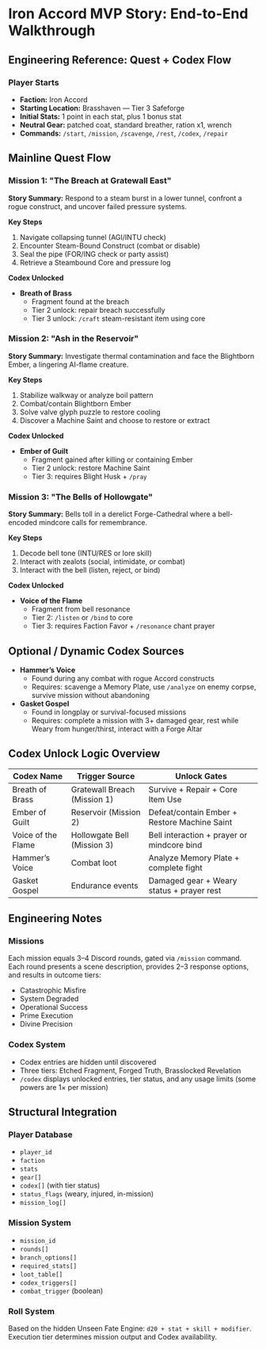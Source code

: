 # Iron Accord MVP Story: End-to-End Walkthrough

## Engineering Reference: Quest + Codex Flow

### Player Starts
- **Faction:** Iron Accord
- **Starting Location:** Brasshaven — Tier 3 Safeforge
- **Initial Stats:** 1 point in each stat, plus 1 bonus stat
- **Neutral Gear:** patched coat, standard breather, ration x1, wrench
- **Commands:** `/start`, `/mission`, `/scavenge`, `/rest`, `/codex`, `/repair`

## Mainline Quest Flow

### Mission 1: "The Breach at Gratewall East"
**Story Summary:**
Respond to a steam burst in a lower tunnel, confront a rogue construct, and uncover failed pressure systems.

**Key Steps**
1. Navigate collapsing tunnel (AGI/INTU check)
2. Encounter Steam-Bound Construct (combat or disable)
3. Seal the pipe (FOR/ING check or party assist)
4. Retrieve a Steambound Core and pressure log

**Codex Unlocked**
- **Breath of Brass**
  - Fragment found at the breach
  - Tier 2 unlock: repair breach successfully
  - Tier 3 unlock: `/craft` steam-resistant item using core

### Mission 2: "Ash in the Reservoir"
**Story Summary:**
Investigate thermal contamination and face the Blightborn Ember, a lingering AI-flame creature.

**Key Steps**
1. Stabilize walkway or analyze boil pattern
2. Combat/contain Blightborn Ember
3. Solve valve glyph puzzle to restore cooling
4. Discover a Machine Saint and choose to restore or extract

**Codex Unlocked**
- **Ember of Guilt**
  - Fragment gained after killing or containing Ember
  - Tier 2 unlock: restore Machine Saint
  - Tier 3: requires Blight Husk + `/pray`

### Mission 3: "The Bells of Hollowgate"
**Story Summary:**
Bells toll in a derelict Forge-Cathedral where a bell-encoded mindcore calls for remembrance.

**Key Steps**
1. Decode bell tone (INTU/RES or lore skill)
2. Interact with zealots (social, intimidate, or combat)
3. Interact with the bell (listen, reject, or bind)

**Codex Unlocked**
- **Voice of the Flame**
  - Fragment from bell resonance
  - Tier 2: `/listen` or `/bind` to core
  - Tier 3: requires Faction Favor + `/resonance` chant prayer

## Optional / Dynamic Codex Sources
- **Hammer’s Voice**
  - Found during any combat with rogue Accord constructs
  - Requires: scavenge a Memory Plate, use `/analyze` on enemy corpse, survive mission without abandoning
- **Gasket Gospel**
  - Found in longplay or survival-focused missions
  - Requires: complete a mission with 3+ damaged gear, rest while Weary from hunger/thirst, interact with a Forge Altar

## Codex Unlock Logic Overview
| Codex Name     | Trigger Source                | Unlock Gates                                       |
| -------------- | ----------------------------- | -------------------------------------------------- |
| Breath of Brass| Gratewall Breach (Mission 1)  | Survive + Repair + Core Item Use                   |
| Ember of Guilt | Reservoir (Mission 2)         | Defeat/contain Ember + Restore Machine Saint       |
| Voice of the Flame | Hollowgate Bell (Mission 3) | Bell interaction + prayer or mindcore bind         |
| Hammer’s Voice | Combat loot                  | Analyze Memory Plate + complete fight              |
| Gasket Gospel  | Endurance events             | Damaged gear + Weary status + prayer rest          |

## Engineering Notes

### Missions
Each mission equals 3–4 Discord rounds, gated via `/mission` command.
Each round presents a scene description, provides 2–3 response options, and results in outcome tiers:
- Catastrophic Misfire
- System Degraded
- Operational Success
- Prime Execution
- Divine Precision

### Codex System
- Codex entries are hidden until discovered
- Three tiers: Etched Fragment, Forged Truth, Brasslocked Revelation
- `/codex` displays unlocked entries, tier status, and any usage limits (some powers are 1× per mission)

## Structural Integration

### Player Database
- `player_id`
- `faction`
- `stats`
- `gear[]`
- `codex[]` (with tier status)
- `status_flags` (weary, injured, in-mission)
- `mission_log[]`

### Mission System
- `mission_id`
- `rounds[]`
- `branch_options[]`
- `required_stats[]`
- `loot_table[]`
- `codex_triggers[]`
- `combat_trigger` (boolean)

### Roll System
Based on the hidden Unseen Fate Engine: `d20 + stat + skill + modifier`.
Execution tier determines mission output and Codex availability.
